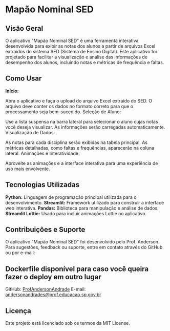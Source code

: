# Mapão Nominal SED

## Visão Geral
O aplicativo "Mapão Nominal SED" é uma ferramenta interativa desenvolvida para exibir as notas dos alunos a partir de arquivos Excel extraídos do sistema SED (Sistema de Ensino Digital). Este aplicativo foi projetado para facilitar a visualização e análise das informações de desempenho dos alunos, incluindo notas e métricas de frequência e faltas.

## Como Usar
**Início:**

Abra o aplicativo e faça o upload do arquivo Excel extraído do SED. O arquivo deve conter os dados no formato correto para que o processamento seja bem-sucedido.
Seleção de Aluno:

Use a lista suspensa na barra lateral para selecionar o aluno cujas notas você deseja visualizar. As informações serão carregadas automaticamente.
Visualização de Dados:

As notas para cada disciplina serão exibidas na tabela principal. As métricas detalhadas, como faltas e frequências, aparecerão na coluna lateral.
Animações e Interatividade:

Aproveite as animações e a interface interativa para uma experiência de uso mais envolvente.

## Tecnologias Utilizadas
**Python:** Linguagem de programação principal utilizada para o desenvolvimento.
**Streamlit:** Framework utilizado para construir a interface web interativa.
**Pandas:** Biblioteca para manipulação e análise de dados.
**Streamlit Lottie:** Usado para incluir animações Lottie no aplicativo.

## Contribuições e Suporte
O aplicativo "Mapão Nominal SED" foi desenvolvido pelo Prof. Anderson. Para sugestões, feedback ou suporte, entre em contato através do GitHub ou por e-mail:

## Dockerfile disponível para caso você queira fazer o deploy em outro lugar

GitHub: [ProfAndersonAndrade](https://github.com/ProfAndersonAndrade)
E-mail: andersonandrades@prof.educacao.sp.gov.br

## Licença
Este projeto está licenciado sob os termos da MIT License.


